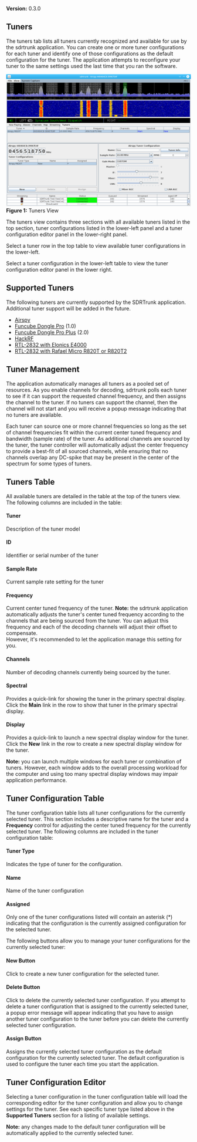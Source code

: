**Version:** 0.3.0

Tuners
---
The tuners tab lists all tuners currently recognized and available for use by the sdrtrunk
application.  You can create one or more tuner configurations for each tuner and identify
one of those configurations as the default configuration for the tuner.  The application 
attempts to reconfigure your tuner to the same settings used the last time that you ran the
software.

![Figure 1: Tuners](images/Tuners_V0.3.0.png)
**Figure 1:** Tuners View 

The tuners view contains three sections with all available tuners listed in the top section, tuner 
configurations listed in the lower-left panel and a tuner configuration editor panel in the 
lower-right panel.

Select a tuner row in the top table to view available tuner configurations in the lower-left.

Select a tuner configuration in the lower-left table to view the tuner configuration editor panel
in the lower right.

Supported Tuners
---
The following tuners are currently supported by the SDRTrunk application.  Additional tuner support will 
be added in the future.

  * [Airspy](Airspy_V0.3.0)
  * [Funcube Dongle Pro](FuncubeDonglePro) (1.0)
  * [Funcube Dongle Pro Plus](FuncubeDongleProPlus) (2.0)
  * [HackRF](HackRF)
  * [RTL-2832 with Elonics E4000](E4000)
  * [RTL-2832 with Rafael Micro R820T or R820T2](R820T)

Tuner Management
---
The application automatically manages all tuners as a pooled set of resources.  As you enable channels 
for decoding, sdrtrunk polls each tuner to see if it can support the requested channel frequency, and 
then assigns the channel to the tuner.  If no tuners can support the channel, then the channel will 
not start and you will receive a popup message indicating that no tuners are available.

Each tuner can source one or more channel frequencies so long as the set of channel frequencies fit 
within the current center tuned frequency and bandwidth (sample rate) of the tuner.  As additional 
channels are sourced by the tuner, the tuner controller will automatically adjust the center frequency 
to provide a best-fit of all sourced channels, while ensuring that no channels overlap any 
DC-spike that may be present in the center of the spectrum for some types of tuners.

Tuners Table
---
All available tuners are detailed in the table at the top of the tuners view.  The following columns
are included in the table:

#### Tuner
Description of the tuner model

#### ID
Identifier or serial number of the tuner

#### Sample Rate
Current sample rate setting for the tuner

#### Frequency
Current center tuned frequency of the tuner.  **Note:** the sdrtrunk application automatically adjusts
the tuner's center tuned frequency according to the channels that are being sourced from the tuner.  You
can adjust this frequency and each of the decoding channels will adjust their offset to compensate.  
However, it's recommended to let the application manage this setting for you.

#### Channels
Number of decoding channels currently being sourced by the tuner.

#### Spectral
Provides a quick-link for showing the tuner in the primary spectral display.  Click the **Main**
link in the row to show that tuner in the primary spectral display.

#### Display
Provides a quick-link to launch a new spectral display window for the tuner.  Click the **New**
link in the row to create a new spectral display window for the tuner.

**Note:** you can launch multiple windows for each tuner or combination of tuners.  However, each
window adds to the overall processing workload for the computer and using too many spectral
display windows may impair application performance.

Tuner Configuration Table
---
The tuner configuration table lists all tuner configurations for the currently selected tuner.  This
section includes a descriptive name for the tuner and a **Frequency** control for adjusting the 
center tuned frequency for the currently selected tuner.  The following columns are included in 
the tuner configuration table:

#### Tuner Type
Indicates the type of tuner for the configuration.

#### Name
Name of the tuner configuration

#### Assigned
Only one of the tuner configurations listed will contain an asterisk (*) indicating that the 
configuration is the currently assigned configuration for the selected tuner.

The following buttons allow you to manage your tuner configurations for the currently selected
tuner:

#### New Button
Click to create a new tuner configuration for the selected tuner.

#### Delete Button
Click to delete the currently selected tuner configuration.  If you attempt to delete a 
tuner configuration that is assigned to the currently selected tuner, a popup error 
message will appear indicating that you have to assign another tuner configuration to
the tuner before you can delete the currently selected tuner configuration.

#### Assign Button
Assigns the currently selected tuner configuration as the default configuration for the
currently selected tuner.  The default configuration is used to configure the tuner 
each time you start the application.

Tuner Configuration Editor
---
Selecting a tuner configuration in the tuner configuration table will load the 
corresponding editor for the tuner configuration and allow you to change settings
for the tuner.  See each specific tuner type listed above in the **Supported Tuners**
section for a listing of available settings.

**Note:** any changes made to the default tuner configuration will be automatically
applied to the currently selected tuner.
